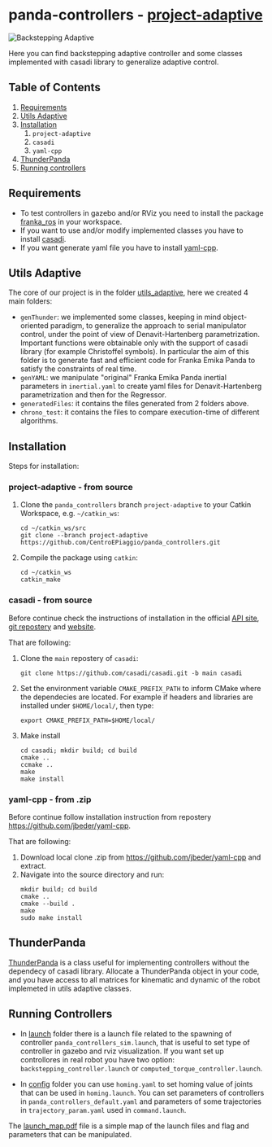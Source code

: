 # panda-controllers - [project-adaptive](https://github.com/CentroEPiaggio/panda_controllers/tree/project_adaptive)

![Backstepping Adaptive](./image/project_adaptive_script.gif)

Here you can find backstepping adaptive controller and some classes implemented with casadi library to generalize adaptive control.

## Table of Contents
1. [Requirements](#requirements)
1. [Utils Adaptive](#utils-adaptive)
1. [Installation](#installation)
   1. `project-adaptive`
   1. `casadi`
   1. `yaml-cpp`
1. [ThunderPanda](#thunderpanda)
1. [Running controllers](#running-controllers)

## Requirements
* To test controllers in gazebo and/or RViz you need to install the package [franka_ros](https://github.com/frankaemika/franka_ros.git) in your workspace.
* If you want to use and/or modify implemented classes you have to install [casadi](https://github.com/casadi/casadi.git).
* If you want generate yaml file you have to install [yaml-cpp](https://github.com/jbeder/yaml-cpp.git).

## Utils Adaptive
The core of our project is in the folder [utils_adaptive](./utils_adaptive), here we created 4 main folders:

* `genThunder`: we implemented some classes, keeping in mind object-oriented paradigm, to generalize the approach to serial manipulator control, under the point of view of Denavit-Hartenberg parametrization. Important functions were obtainable only with the support of casadi library (for example Christoffel symbols). In particular the aim of this folder is to generate fast and efficient code for Franka Emika Panda to satisfy the constraints of real time.
* `genYAML`: we manipulate "original" Franka Emika Panda inertial parameters in `inertial.yaml` to create yaml files for Denavit-Hartenberg parametrization and then for the Regressor.
* `generatedFiles`: it contains the files generated from 2 folders above.
* `chrono_test`: it contains the files to compare execution-time of different algorithms.

## Installation
Steps for installation:

### project-adaptive - from source

1. Clone the `panda_controllers` branch `project-adaptive` to your Catkin Workspace, e.g. `~/catkin_ws`:
   ```
   cd ~/catkin_ws/src
   git clone --branch project-adaptive https://github.com/CentroEPiaggio/panda_controllers.git
   ```

1. Compile the package using `catkin`:
   ```
   cd ~/catkin_ws
   catkin_make
   ```

### casadi - from source
   
Before continue check the instructions of installation in the official [API site](https://casadi.sourceforge.net/api/html/d3/def/chapter2.html), [git repostery](https://github.com/casadi/casadi.git) and [website](https://web.casadi.org/).

That are following:

1. Clone the `main` repostery of `casadi`:
   ```
   git clone https://github.com/casadi/casadi.git -b main casadi
   ```

1. Set the environment variable `CMAKE_PREFIX_PATH` to inform CMake where the dependecies are located. For example if headers and libraries are installed under `$HOME/local/`, then type:
   ```
   export CMAKE_PREFIX_PATH=$HOME/local/
   ```

1. Make install
   ```
   cd casadi; mkdir build; cd build
   cmake ..
   ccmake ..
   make
   make install
   ```

### yaml-cpp - from .zip

Before continue follow installation instruction from repostery https://github.com/jbeder/yaml-cpp.

That are following:

1. Download local clone .zip from https://github.com/jbeder/yaml-cpp and extract.
1. Navigate into the source directory and run:
   ```
   mkdir build; cd build
   cmake ..
   cmake --build .
   make
   sudo make install
   ```
## ThunderPanda

[ThunderPanda](./src/) is a class useful for implementing controllers without the dependecy of casadi library. Allocate a ThunderPanda object in your code, and you have access to all matrices for kinematic and dynamic of the robot implemeted in utils adaptive classes.

## Running Controllers

* In [launch](./launch/) folder there is a launch file related to the spawning of controller `panda_controllers_sim.launch`, that is useful to set type of controller in gazebo and rviz visualization. If you want set up controllores in real robot you have two option: `backstepping_controller.launch` or `computed_torque_controller.launch`.

* In [config](./config/) folder you can use `homing.yaml` to set homing value of joints that can be used in 
`homing.launch`. You can set parameters of controllers in `panda_controllers_default.yaml` and parameters of some trajectories in `trajectory_param.yaml` used in `command.launch`.

The [launch_map.pdf](./launch_map.pdf) file is a simple map of the launch files and flag and parameters that can be manipulated.